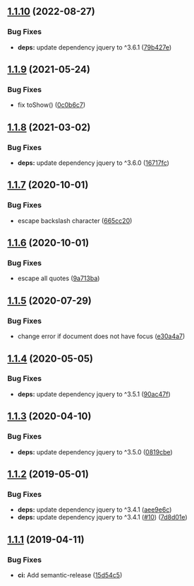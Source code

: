 ## [1.1.10](https://github.com/UziTech/jasmine2-atom-matchers/compare/v1.1.9...v1.1.10) (2022-08-27)


### Bug Fixes

* **deps:** update dependency jquery to ^3.6.1 ([79b427e](https://github.com/UziTech/jasmine2-atom-matchers/commit/79b427e3edb2f3de43ba97e00582140bef63c009))

## [1.1.9](https://github.com/UziTech/jasmine2-atom-matchers/compare/v1.1.8...v1.1.9) (2021-05-24)


### Bug Fixes

* fix toShow() ([0c0b6c7](https://github.com/UziTech/jasmine2-atom-matchers/commit/0c0b6c7f6b9ff8b4f61efaa53fa01917a8643147))

## [1.1.8](https://github.com/UziTech/jasmine2-atom-matchers/compare/v1.1.7...v1.1.8) (2021-03-02)


### Bug Fixes

* **deps:** update dependency jquery to ^3.6.0 ([16717fc](https://github.com/UziTech/jasmine2-atom-matchers/commit/16717fc094bb9dfeb697ecb7da977102090b58d1))

## [1.1.7](https://github.com/UziTech/jasmine2-atom-matchers/compare/v1.1.6...v1.1.7) (2020-10-01)


### Bug Fixes

* escape backslash character ([665cc20](https://github.com/UziTech/jasmine2-atom-matchers/commit/665cc20c36cbf33c7f58683d7573e74fac716338))

## [1.1.6](https://github.com/UziTech/jasmine2-atom-matchers/compare/v1.1.5...v1.1.6) (2020-10-01)


### Bug Fixes

* escape all quotes ([9a713ba](https://github.com/UziTech/jasmine2-atom-matchers/commit/9a713baceb3d728be79e83755c3667086fd5cb35))

## [1.1.5](https://github.com/UziTech/jasmine2-atom-matchers/compare/v1.1.4...v1.1.5) (2020-07-29)


### Bug Fixes

* change error if document does not have focus ([e30a4a7](https://github.com/UziTech/jasmine2-atom-matchers/commit/e30a4a7de6c163f93d63f8c923eab2b7736878ef))

## [1.1.4](https://github.com/UziTech/jasmine2-atom-matchers/compare/v1.1.3...v1.1.4) (2020-05-05)


### Bug Fixes

* **deps:** update dependency jquery to ^3.5.1 ([90ac47f](https://github.com/UziTech/jasmine2-atom-matchers/commit/90ac47fb4a457da5683283e115610ebc91c92a87))

## [1.1.3](https://github.com/UziTech/jasmine2-atom-matchers/compare/v1.1.2...v1.1.3) (2020-04-10)


### Bug Fixes

* **deps:** update dependency jquery to ^3.5.0 ([0819cbe](https://github.com/UziTech/jasmine2-atom-matchers/commit/0819cbe98a8662c29cc402d1eb83edc4d09e2dbb))

## [1.1.2](https://github.com/UziTech/jasmine2-atom-matchers/compare/v1.1.1...v1.1.2) (2019-05-01)


### Bug Fixes

* **deps:** update dependency jquery to ^3.4.1 ([aee9e6c](https://github.com/UziTech/jasmine2-atom-matchers/commit/aee9e6c))
* **deps:** update dependency jquery to ^3.4.1 ([#10](https://github.com/UziTech/jasmine2-atom-matchers/issues/10)) ([7d8d01e](https://github.com/UziTech/jasmine2-atom-matchers/commit/7d8d01e))

## [1.1.1](https://github.com/UziTech/jasmine2-atom-matchers/compare/v1.1.0...v1.1.1) (2019-04-11)


### Bug Fixes

* **ci:** Add semantic-release ([15d54c5](https://github.com/UziTech/jasmine2-atom-matchers/commit/15d54c5))
